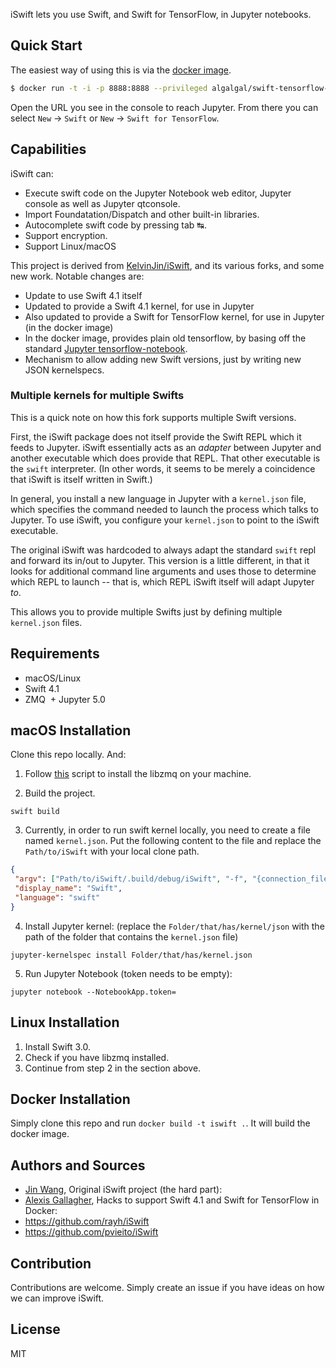 iSwift lets you use Swift, and Swift for TensorFlow, in Jupyter notebooks.

## Quick Start

The easiest way of using this is via the [docker image](https://hub.docker.com/r/algalgal/swift-notebook/).

```bash
$ docker run -t -i -p 8888:8888 --privileged algalgal/swift-tensorflow-notebook
```

Open the URL you see in the console to reach Jupyter. From there you
can select `New` -> `Swift` or `New` -> `Swift for TensorFlow`.



## Capabilities

iSwift can:

  + Execute swift code on the Jupyter Notebook web editor, Jupyter console as well as Jupyter qtconsole.
  + Import Foundatation/Dispatch and other built-in libraries.
  + Autocomplete swift code by pressing tab ↹.
  + Support encryption.
  + Support Linux/macOS
  
This project is derived from [KelvinJin/iSwift](https://github.com/KelvinJin/iSwift), and its various forks, and some new work. Notable changes are:

  + Update to use Swift 4.1 itself
  + Updated to provide a Swift 4.1 kernel, for use in Jupyter
  + Also updated to provide a Swift for TensorFlow kernel, for use in Jupyter (in the docker image)
  + In the docker image, provides plain old tensorflow, by basing off the standard [Jupyter tensorflow-notebook](https://github.com/jupyter/docker-stacks/tree/master/tensorflow-notebook).
  + Mechanism to allow adding new Swift versions, just by writing new JSON kernelspecs.


### Multiple kernels for multiple Swifts

This is a quick note on how this fork supports multiple Swift versions.

First, the iSwift package does not itself provide the Swift REPL which
it feeds to Jupyter. iSwift essentially acts as an _adapter_ between
Jupyter and another executable which does provide that REPL. That
other executable is the `swift` interpreter. (In other words, it seems
to be merely a coincidence that iSwift is itself written in Swift.)

In general, you install a new language in Jupyter with a `kernel.json`
file, which specifies the command needed to launch the process which
talks to Jupyter. To use iSwift, you configure your `kernel.json` to
point to the iSwift executable.

The original iSwift was hardcoded to always adapt the standard `swift`
repl and forward its in/out to Jupyter. This version is a little
different, in that it looks for additional command line arguments and
uses those to determine which REPL to launch -- that is, which REPL
iSwift itself will adapt Jupyter _to_.

This allows you to provide multiple Swifts just by defining multiple
`kernel.json` files.

## Requirements

  + macOS/Linux
  + Swift 4.1
  + ZMQ
  + Jupyter 5.0

## macOS Installation

Clone this repo locally. And:

1. Follow [this](https://github.com/Zewo/ZeroMQ/blob/master/setup_env.sh) script to install the libzmq on your machine.

2. Build the project.

```
swift build
```

3. Currently, in order to run swift kernel locally, you need to create a file named
`kernel.json`. Put the following content to the file and replace the `Path/to/iSwift`
with your local clone path.

```json
{
 "argv": ["Path/to/iSwift/.build/debug/iSwift", "-f", "{connection_file}"],
 "display_name": "Swift",
 "language": "swift"
}
```

4. Install Jupyter kernel: (replace the `Folder/that/has/kernel/json` with
  the path of the folder that contains the `kernel.json` file)

```
jupyter-kernelspec install Folder/that/has/kernel.json
```

5. Run Jupyter Notebook (token needs to be empty):
```
jupyter notebook --NotebookApp.token=
```

## Linux Installation

1. Install Swift 3.0.
2. Check if you have libzmq installed.
3. Continue from step 2 in the section above.

## Docker Installation

Simply clone this repo and run `docker build -t iswift .`. It will build the docker image.

## Authors and Sources

- [Jin Wang](https://twitter.com/jinw1990), Original iSwift project (the hard part): 
- [Alexis Gallagher](https://twitter.com/alexisgallagher), Hacks to support Swift 4.1 and Swift for TensorFlow in Docker: 
- https://github.com/rayh/iSwift
- https://github.com/pvieito/iSwift


## Contribution

Contributions are welcome. Simply create an issue if you have ideas on how we
can improve iSwift.

## License
MIT
